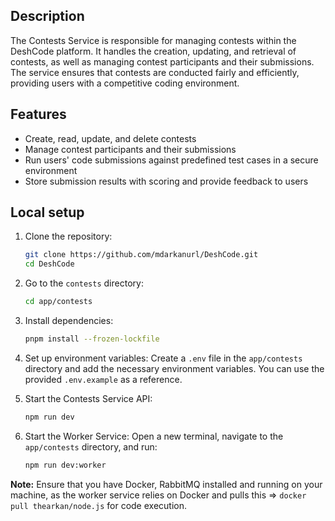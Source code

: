 ## Description
The Contests Service is responsible for managing contests within the DeshCode platform. It handles the creation, updating, and retrieval of contests, as well as managing contest participants and their submissions. The service ensures that contests are conducted fairly and efficiently, providing users with a competitive coding environment.

## Features
- Create, read, update, and delete contests
- Manage contest participants and their submissions
- Run users' code submissions against predefined test cases in a secure environment
- Store submission results with scoring and provide feedback to users

## Local setup
1. Clone the repository:
   ```bash
   git clone https://github.com/mdarkanurl/DeshCode.git
   cd DeshCode
   ```
2. Go to the `contests` directory:
   ```bash
   cd app/contests
   ```
3. Install dependencies:
   ```bash
   pnpm install --frozen-lockfile
   ```
4. Set up environment variables:
   Create a `.env` file in the `app/contests` directory and add the necessary environment variables. You can use the provided `.env.example` as a reference.

5. Start the Contests Service API:
   ```bash
   npm run dev
   ```
6. Start the Worker Service:
   Open a new terminal, navigate to the `app/contests` directory, and run:
   ```bash
   npm run dev:worker
   ```

**Note:** Ensure that you have Docker, RabbitMQ installed and running on your machine, as the worker service relies on Docker and pulls this => `docker pull thearkan/node.js` for code execution.